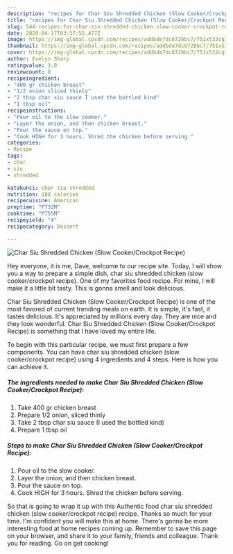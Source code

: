 ```yaml
---
description: "recipes for Char Siu Shredded Chicken (Slow Cooker/Crockpot Recipe) | how long to cook Char Siu Shredded Chicken (Slow Cooker/Crockpot Recipe)"
title: "recipes for Char Siu Shredded Chicken (Slow Cooker/Crockpot Recipe) | how long to cook Char Siu Shredded Chicken (Slow Cooker/Crockpot Recipe)"
slug: 544-recipes-for-char-siu-shredded-chicken-slow-cooker-crockpot-recipe-how-long-to-cook-char-siu-shredded-chicken-slow-cooker-crockpot-recipe
date: 2020-04-17T03:57:55.477Z
image: https://img-global.cpcdn.com/recipes/addbde7dc6726bc7/751x532cq70/char-siu-shredded-chicken-slow-cookercrockpot-recipe-recipe-main-photo.jpg
thumbnail: https://img-global.cpcdn.com/recipes/addbde7dc6726bc7/751x532cq70/char-siu-shredded-chicken-slow-cookercrockpot-recipe-recipe-main-photo.jpg
cover: https://img-global.cpcdn.com/recipes/addbde7dc6726bc7/751x532cq70/char-siu-shredded-chicken-slow-cookercrockpot-recipe-recipe-main-photo.jpg
author: Evelyn Sharp
ratingvalue: 3.8
reviewcount: 8
recipeingredient:
- "400 gr chicken breast"
- "1/2 onion sliced thinly"
- "2 tbsp char siu sauce I used the bottled kind"
- "1 tbsp oil"
recipeinstructions:
- "Pour oil to the slow cooker."
- "Layer the onion, and then chicken breast."
- "Pour the sauce on top."
- "Cook HIGH for 3 hours. Shred the chicken before serving."
categories:
- Recipe
tags:
- char
- siu
- shredded

katakunci: char siu shredded 
nutrition: 188 calories
recipecuisine: American
preptime: "PT32M"
cooktime: "PT55M"
recipeyield: "4"
recipecategory: Dessert

---
```



![Char Siu Shredded Chicken (Slow Cooker/Crockpot Recipe)](https://img-global.cpcdn.com/recipes/addbde7dc6726bc7/751x532cq70/char-siu-shredded-chicken-slow-cookercrockpot-recipe-recipe-main-photo.jpg)

Hey everyone, it is me, Dave, welcome to our recipe site. Today, I will show you a way to prepare a simple dish, char siu shredded chicken (slow cooker/crockpot recipe). One of my favorites food recipe. For mine, I will make it a little bit tasty. This is gonna smell and look delicious.

Char Siu Shredded Chicken (Slow Cooker/Crockpot Recipe) is one of the most favored of current trending meals on earth. It is simple, it's fast, it tastes delicious. It's appreciated by millions every day. They are nice and they look wonderful. Char Siu Shredded Chicken (Slow Cooker/Crockpot Recipe) is something that I have loved my entire life.




To begin with this particular recipe, we must first prepare a few components. You can have char siu shredded chicken (slow cooker/crockpot recipe) using 4 ingredients and 4 steps. Here is how you can achieve it.

<!--inarticleads1-->

##### The ingredients needed to make Char Siu Shredded Chicken (Slow Cooker/Crockpot Recipe):

1. Take 400 gr chicken breast
1. Prepare 1/2 onion, sliced thinly
1. Take 2 tbsp char siu sauce (I used the bottled kind)
1. Prepare 1 tbsp oil




<!--inarticleads2-->

##### Steps to make Char Siu Shredded Chicken (Slow Cooker/Crockpot Recipe):

1. Pour oil to the slow cooker.
1. Layer the onion, and then chicken breast.
1. Pour the sauce on top.
1. Cook HIGH for 3 hours. Shred the chicken before serving.




So that is going to wrap it up with this Authentic food char siu shredded chicken (slow cooker/crockpot recipe) recipe. Thanks so much for your time. I'm confident you will make this at home. There's gonna be more interesting food at home recipes coming up. Remember to save this page on your browser, and share it to your family, friends and colleague. Thank you for reading. Go on get cooking!
